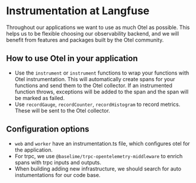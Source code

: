 # Instrumentation at Langfuse

Throughout our applications we want to use as much Otel as possible. This helps us to be flexible choosing our observability backend, and we will benefit from features and packages built by the Otel community.

## How to use Otel in your application

- Use the `instrument` or `instrument` functions to wrap your functions with Otel instrumentation. This will automatically create spans for your functions and send them to the Otel collector. If an instrumented function throws, exceptions will be added to the span and the span will be marked as failed.
- Use `recordGauge`, `recordCounter`, `recordHistogram` to record metrics. These will be sent to the Otel collector.

## Configuration options

- `web` and `worker` have an instrumentation.ts file, which configures otel for the application.
- For trpc, we use `@baselime/trpc-opentelemetry-middleware` to enrich spans with trpc inputs and outputs.
- When building adding new infrastructure, we should search for auto instumentations for our code base.
